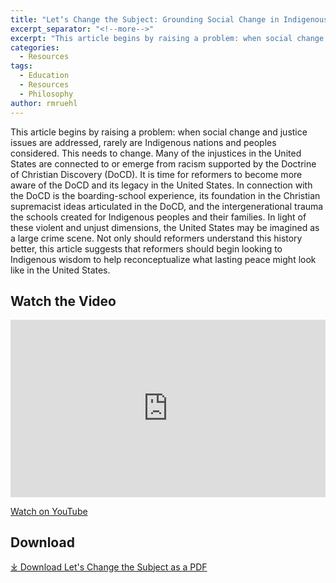 ```yaml
---
title: "Let‘s Change the Subject: Grounding Social Change in Indigenous History and Philosophy"
excerpt_separator: "<!--more-->"
excerpt: "This article begins by raising a problem: when social change and justice issues are addressed, rarely are Indigenous nations and peoples considered."
categories:
  - Resources
tags:
  - Education
  - Resources
  - Philosophy
author: rmruehl  
---
```

This article begins by raising a problem: when social change and justice issues are addressed, rarely are Indigenous nations and peoples considered. This needs to change. Many of the injustices in the United States are connected to or emerge from racism supported by the Doctrine of Christian Discovery (DoCD). It is time for reformers to become more aware of the DoCD and its legacy in the United States. In connection with the DoCD is the boarding-school experience, its foundation in the Christian supremacist ideas articulated in the DoCD, and the intergenerational trauma the schools created for Indigenous peoples and their families. In light of these violent and unjust dimensions, the United States may be imagined as a large crime scene. Not only should reformers understand this history better, this article suggests that reformers should begin looking to Indigenous wisdom to help reconceptualize what lasting peace might look like in the United States.

## Watch the Video
<style>.embed-container { position: relative; padding-bottom: 56.25%; height: 0; overflow: hidden; max-width: 100%; } .embed-container iframe, .embed-container object, .embed-container embed { position: absolute; top: 0; left: 0; width: 100%; height: 100%; }</style><div class='embed-container'><iframe src='https://www.youtube.com/embed//stQ3SKnDtdY' frameborder='0' allowfullscreen></iframe></div>

[Watch on YouTube](https://youtu.be/stQ3SKnDtdY)


## Download
[⤓ Download Let's Change the Subject as a PDF ](/assets/pdfs/Lets-Change-the-Subject.pdf)
